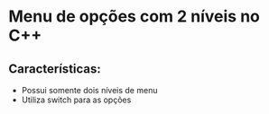 # Menu de opções com 2 níveis no C++

## Características:<br>
- Possui somente dois níveis de menu<br>
- Utiliza switch para as opções<br>